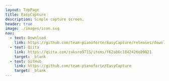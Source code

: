 ```yaml
---
layout: TopPage
title: EasyCapture
description: Simple capture screen.
header: true
image: ./images/icon.svg
nav:
  - text: Download
    link: https://github.com/team-pianoforte/EasyCapture/releases/download/0.1.0/EasyCapture.zip
  - text: Qiita
    link: https://qiita.com/zakuro9715/items/f62a86c1842426e89821
    target: _blank
  - text: GitHub
    link: https://github.com/team-pianoforte/EasyCapture
    target: _blank
---
```

